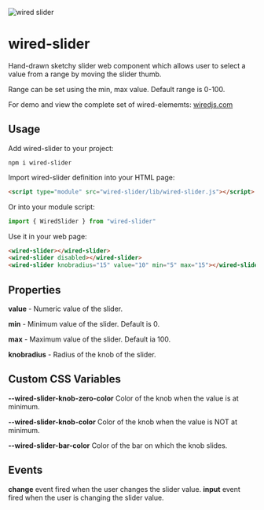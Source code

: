 
![wired slider](https://wiredjs.github.io/wired-elements/images/slider.gif)

# wired-slider

Hand-drawn sketchy slider web component which allows user to select a value from a range by moving the slider thumb.

Range can be set using the min, max value. Default range is 0-100.

For demo and view the complete set of wired-elememts: [wiredjs.com](http://wiredjs.com/)

## Usage

Add wired-slider to your project:
```
npm i wired-slider
```
Import wired-slider definition into your HTML page:
```html
<script type="module" src="wired-slider/lib/wired-slider.js"></script>
```
Or into your module script:
```javascript
import { WiredSlider } from "wired-slider"
```

Use it in your web page:
```html
<wired-slider></wired-slider>
<wired-slider disabled></wired-slider>
<wired-slider knobradius="15" value="10" min="5" max="15"></wired-slider>
```

## Properties

**value** - Numeric value of the slider.

**min** - Minimum value of the slider. Default is 0.

**max** - Maximum value of the slider. Default ia 100.

**knobradius** - Radius of the knob of the slider. 

## Custom CSS Variables

**--wired-slider-knob-zero-color** Color of the knob when the value is at minimum.

**--wired-slider-knob-color** Color of the knob when the value is NOT at minimum.

**--wired-slider-bar-color** Color of the bar on which the knob slides. 

## Events
**change** event fired when the user changes the slider value. 
**input** event fired when the user is changing the slider value. 
